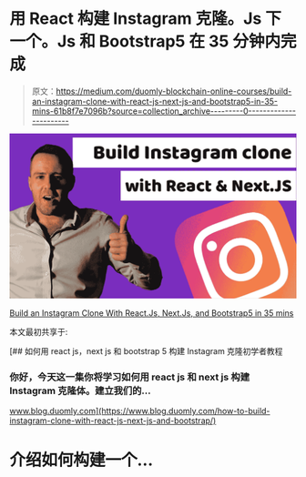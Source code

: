# 用 React 构建 Instagram 克隆。Js 下一个。Js 和 Bootstrap5 在 35 分钟内完成

> 原文：<https://medium.com/duomly-blockchain-online-courses/build-an-instagram-clone-with-react-js-next-js-and-bootstrap5-in-35-mins-61b8f7e7096b?source=collection_archive---------0----------------------->

![](img/40bc2d8ad122fbde1e583a72f0341533.png)

[Build an Instagram Clone With React.Js, Next.Js, and Bootstrap5 in 35 mins](https://www.blog.duomly.com/how-to-build-instagram-clone-with-react-js-next-js-and-bootstrap/)

本文最初共享于:

[](https://www.blog.duomly.com/how-to-build-instagram-clone-with-react-js-next-js-and-bootstrap/) [## 如何用 react js，next js 和 bootstrap 5 构建 Instagram 克隆初学者教程

### 你好，今天这一集你将学习如何用 react js 和 next js 构建 Instagram 克隆体。建立我们的…

www.blog.duomly.com](https://www.blog.duomly.com/how-to-build-instagram-clone-with-react-js-next-js-and-bootstrap/) 

# 介绍如何构建一个…